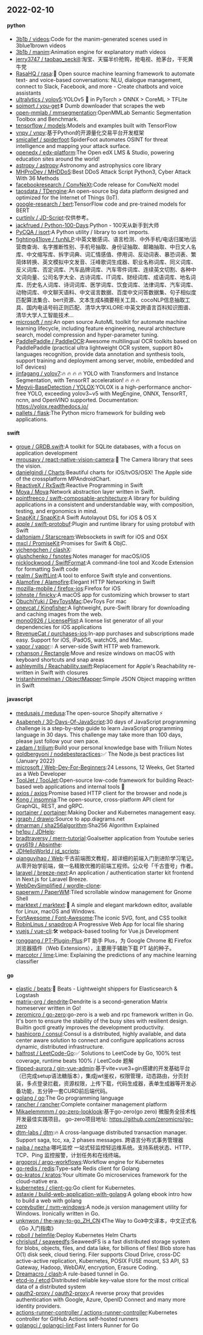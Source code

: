 ## 2022-02-10

#### python
* [3b1b / videos](https://github.com/3b1b/videos):Code for the manim-generated scenes used in 3blue1brown videos
* [3b1b / manim](https://github.com/3b1b/manim):Animation engine for explanatory math videos
* [jerry3747 / taobao_seckill](https://github.com/jerry3747/taobao_seckill):淘宝、天猫半价抢购，抢电视、抢茅台，干死黄牛党
* [RasaHQ / rasa](https://github.com/RasaHQ/rasa):💬
Open source machine learning framework to automate text- and voice-based conversations: NLU, dialogue management, connect to Slack, Facebook, and more - Create chatbots and voice assistants
* [ultralytics / yolov5](https://github.com/ultralytics/yolov5):YOLOv5
🚀
in PyTorch > ONNX > CoreML > TFLite
* [soimort / you-get](https://github.com/soimort/you-get):⏬
Dumb downloader that scrapes the web
* [open-mmlab / mmsegmentation](https://github.com/open-mmlab/mmsegmentation):OpenMMLab Semantic Segmentation Toolbox and Benchmark.
* [tensorflow / models](https://github.com/tensorflow/models):Models and examples built with TensorFlow
* [vnpy / vnpy](https://github.com/vnpy/vnpy):基于Python的开源量化交易平台开发框架
* [smicallef / spiderfoot](https://github.com/smicallef/spiderfoot):SpiderFoot automates OSINT for threat intelligence and mapping your attack surface.
* [openedx / edx-platform](https://github.com/openedx/edx-platform):The Open edX LMS & Studio, powering education sites around the world!
* [astropy / astropy](https://github.com/astropy/astropy):Astronomy and astrophysics core library
* [MHProDev / MHDDoS](https://github.com/MHProDev/MHDDoS):Best DDoS Attack Script Python3, Cyber Attack With 36 Methods
* [facebookresearch / ConvNeXt](https://github.com/facebookresearch/ConvNeXt):Code release for ConvNeXt model
* [taosdata / TDengine](https://github.com/taosdata/TDengine):An open-source big data platform designed and optimized for the Internet of Things (IoT).
* [google-research / bert](https://github.com/google-research/bert):TensorFlow code and pre-trained models for BERT
* [curtinlv / JD-Script](https://github.com/curtinlv/JD-Script):仅供参考。
* [jackfrued / Python-100-Days](https://github.com/jackfrued/Python-100-Days):Python - 100天从新手到大师
* [PyCQA / isort](https://github.com/PyCQA/isort):A Python utility / library to sort imports.
* [fighting41love / funNLP](https://github.com/fighting41love/funNLP):中英文敏感词、语言检测、中外手机/电话归属地/运营商查询、名字推断性别、手机号抽取、身份证抽取、邮箱抽取、中日文人名库、中文缩写库、拆字词典、词汇情感值、停用词、反动词表、暴恐词表、繁简体转换、英文模拟中文发音、汪峰歌词生成器、职业名称词库、同义词库、反义词库、否定词库、汽车品牌词库、汽车零件词库、连续英文切割、各种中文词向量、公司名字大全、古诗词库、IT词库、财经词库、成语词库、地名词库、历史名人词库、诗词词库、医学词库、饮食词库、法律词库、汽车词库、动物词库、中文聊天语料、中文谣言数据、百度中文问答数据集、句子相似度匹配算法集合、bert资源、文本生成&摘要相关工具、cocoNLP信息抽取工具、国内电话号码正则匹配、清华大学XLORE:中英文跨语言百科知识图谱、清华大学人工智能技术…
* [microsoft / nni](https://github.com/microsoft/nni):An open source AutoML toolkit for automate machine learning lifecycle, including feature engineering, neural architecture search, model compression and hyper-parameter tuning.
* [PaddlePaddle / PaddleOCR](https://github.com/PaddlePaddle/PaddleOCR):Awesome multilingual OCR toolkits based on PaddlePaddle (practical ultra lightweight OCR system, support 80+ languages recognition, provide data annotation and synthesis tools, support training and deployment among server, mobile, embedded and IoT devices)
* [jinfagang / yolov7](https://github.com/jinfagang/yolov7):🔥
🔥
🔥
🔥
YOLO with Transformers and Instance Segmentation, with TensorRT acceleration!
🔥
🔥
🔥
* [Megvii-BaseDetection / YOLOX](https://github.com/Megvii-BaseDetection/YOLOX):YOLOX is a high-performance anchor-free YOLO, exceeding yolov3~v5 with MegEngine, ONNX, TensorRT, ncnn, and OpenVINO supported. Documentation: https://yolox.readthedocs.io/
* [pallets / flask](https://github.com/pallets/flask):The Python micro framework for building web applications.

#### swift
* [groue / GRDB.swift](https://github.com/groue/GRDB.swift):A toolkit for SQLite databases, with a focus on application development
* [mrousavy / react-native-vision-camera](https://github.com/mrousavy/react-native-vision-camera):📸
The Camera library that sees the vision.
* [danielgindi / Charts](https://github.com/danielgindi/Charts):Beautiful charts for iOS/tvOS/OSX! The Apple side of the crossplatform MPAndroidChart.
* [ReactiveX / RxSwift](https://github.com/ReactiveX/RxSwift):Reactive Programming in Swift
* [Moya / Moya](https://github.com/Moya/Moya):Network abstraction layer written in Swift.
* [pointfreeco / swift-composable-architecture](https://github.com/pointfreeco/swift-composable-architecture):A library for building applications in a consistent and understandable way, with composition, testing, and ergonomics in mind.
* [SnapKit / SnapKit](https://github.com/SnapKit/SnapKit):A Swift Autolayout DSL for iOS & OS X
* [apple / swift-protobuf](https://github.com/apple/swift-protobuf):Plugin and runtime library for using protobuf with Swift
* [daltoniam / Starscream](https://github.com/daltoniam/Starscream):Websockets in swift for iOS and OSX
* [mxcl / PromiseKit](https://github.com/mxcl/PromiseKit):Promises for Swift & ObjC.
* [yichengchen / clashX](https://github.com/yichengchen/clashX):
* [glushchenko / fsnotes](https://github.com/glushchenko/fsnotes):Notes manager for macOS/iOS
* [nicklockwood / SwiftFormat](https://github.com/nicklockwood/SwiftFormat):A command-line tool and Xcode Extension for formatting Swift code
* [realm / SwiftLint](https://github.com/realm/SwiftLint):A tool to enforce Swift style and conventions.
* [Alamofire / Alamofire](https://github.com/Alamofire/Alamofire):Elegant HTTP Networking in Swift
* [mozilla-mobile / firefox-ios](https://github.com/mozilla-mobile/firefox-ios):Firefox for iOS
* [johnste / finicky](https://github.com/johnste/finicky):A macOS app for customizing which browser to start
* [ObuchiYuki / DevToysMac](https://github.com/ObuchiYuki/DevToysMac):DevToys For mac
* [onevcat / Kingfisher](https://github.com/onevcat/Kingfisher):A lightweight, pure-Swift library for downloading and caching images from the web.
* [mono0926 / LicensePlist](https://github.com/mono0926/LicensePlist):A license list generator of all your dependencies for iOS applications
* [RevenueCat / purchases-ios](https://github.com/RevenueCat/purchases-ios):In-app purchases and subscriptions made easy. Support for iOS, iPadOS, watchOS, and Mac.
* [vapor / vapor](https://github.com/vapor/vapor):💧
A server-side Swift HTTP web framework.
* [rxhanson / Rectangle](https://github.com/rxhanson/Rectangle):Move and resize windows on macOS with keyboard shortcuts and snap areas
* [ashleymills / Reachability.swift](https://github.com/ashleymills/Reachability.swift):Replacement for Apple's Reachability re-written in Swift with closures
* [tristanhimmelman / ObjectMapper](https://github.com/tristanhimmelman/ObjectMapper):Simple JSON Object mapping written in Swift

#### javascript
* [medusajs / medusa](https://github.com/medusajs/medusa):The open-source Shopify alternative
⚡️
* [Asabeneh / 30-Days-Of-JavaScript](https://github.com/Asabeneh/30-Days-Of-JavaScript):30 days of JavaScript programming challenge is a step-by-step guide to learn JavaScript programming language in 30 days. This challenge may take more than 100 days, please just follow your own pace.
* [zadam / trilium](https://github.com/zadam/trilium):Build your personal knowledge base with Trilium Notes
* [goldbergyoni / nodebestpractices](https://github.com/goldbergyoni/nodebestpractices):✅
The Node.js best practices list (January 2022)
* [microsoft / Web-Dev-For-Beginners](https://github.com/microsoft/Web-Dev-For-Beginners):24 Lessons, 12 Weeks, Get Started as a Web Developer
* [ToolJet / ToolJet](https://github.com/ToolJet/ToolJet):Open-source low-code framework for building React-based web applications and internal tools
🚀
* [axios / axios](https://github.com/axios/axios):Promise based HTTP client for the browser and node.js
* [Kong / insomnia](https://github.com/Kong/insomnia):The open-source, cross-platform API client for GraphQL, REST, and gRPC.
* [portainer / portainer](https://github.com/portainer/portainer):Making Docker and Kubernetes management easy.
* [jgraph / drawio](https://github.com/jgraph/drawio):Source to app.diagrams.net
* [dmarman / sha256algorithm](https://github.com/dmarman/sha256algorithm):Sha256 Algorithm Explained
* [he1pu / JDHelp](https://github.com/he1pu/JDHelp):
* [bradtraversy / mern-tutorial](https://github.com/bradtraversy/mern-tutorial):Goalsetter application from Youtube series
* [gys619 / Absinthe](https://github.com/gys619/Absinthe):
* [JDHelloWorld / jd_scripts](https://github.com/JDHelloWorld/jd_scripts):
* [qianguyihao / Web](https://github.com/qianguyihao/Web):千古前端图文教程，超详细的前端入门到进阶学习笔记。从零开始学前端，做一名精致优雅的前端工程师。公众号「千古壹号」作者。
* [laravel / breeze-next](https://github.com/laravel/breeze-next):An application / authentication starter kit frontend in Next.js for Laravel Breeze.
* [WebDevSimplified / wordle-clone](https://github.com/WebDevSimplified/wordle-clone):
* [paperwm / PaperWM](https://github.com/paperwm/PaperWM):Tiled scrollable window management for Gnome Shell
* [marktext / marktext](https://github.com/marktext/marktext):📝
A simple and elegant markdown editor, available for Linux, macOS and Windows.
* [FortAwesome / Font-Awesome](https://github.com/FortAwesome/Font-Awesome):The iconic SVG, font, and CSS toolkit
* [RobinLinus / snapdrop](https://github.com/RobinLinus/snapdrop):A Progressive Web App for local file sharing
* [vuejs / vue-cli](https://github.com/vuejs/vue-cli):🛠️
webpack-based tooling for Vue.js Development
* [ronggang / PT-Plugin-Plus](https://github.com/ronggang/PT-Plugin-Plus):PT 助手 Plus，为 Google Chrome 和 Firefox 浏览器插件（Web Extensions），主要用于辅助下载 PT 站的种子。
* [marcotcr / lime](https://github.com/marcotcr/lime):Lime: Explaining the predictions of any machine learning classifier

#### go
* [elastic / beats](https://github.com/elastic/beats):🐠
Beats - Lightweight shippers for Elasticsearch & Logstash
* [matrix-org / dendrite](https://github.com/matrix-org/dendrite):Dendrite is a second-generation Matrix homeserver written in Go!
* [zeromicro / go-zero](https://github.com/zeromicro/go-zero):go-zero is a web and rpc framework written in Go. It's born to ensure the stability of the busy sites with resilient design. Builtin goctl greatly improves the development productivity.
* [hashicorp / consul](https://github.com/hashicorp/consul):Consul is a distributed, highly available, and data center aware solution to connect and configure applications across dynamic, distributed infrastructure.
* [halfrost / LeetCode-Go](https://github.com/halfrost/LeetCode-Go):✅
Solutions to LeetCode by Go, 100% test coverage, runtime beats 100% / LeetCode 题解
* [flipped-aurora / gin-vue-admin](https://github.com/flipped-aurora/gin-vue-admin):基于vite+vue3+gin搭建的开发基础平台（已完成setup语法糖版本），集成jwt鉴权，权限管理，动态路由，分页封装，多点登录拦截，资源权限，上传下载，代码生成器，表单生成器等开发必备功能，五分钟一套CURD前后端代码。
* [golang / go](https://github.com/golang/go):The Go programming language
* [rancher / rancher](https://github.com/rancher/rancher):Complete container management platform
* [Mikaelemmmm / go-zero-looklook](https://github.com/Mikaelemmmm/go-zero-looklook):基于go-zero(go zero) 微服务全技术栈开发最佳实践项目。 go-zero项目地址: https://github.com/zeromicro/go-zero
* [dtm-labs / dtm](https://github.com/dtm-labs/dtm):🔥
A cross-language distributed transaction manager. Support saga, tcc, xa, 2 phases messages. 跨语言分布式事务管理器
* [naiba / nezha](https://github.com/naiba/nezha):哪吒监控 一站式轻监控轻运维系统。支持系统状态、HTTP、TCP、Ping 监控报警，计划任务和在线终端。
* [argoproj / argo-workflows](https://github.com/argoproj/argo-workflows):Workflow engine for Kubernetes
* [go-redis / redis](https://github.com/go-redis/redis):Type-safe Redis client for Golang
* [go-kratos / kratos](https://github.com/go-kratos/kratos):Your ultimate Go microservices framework for the cloud-native era.
* [kubernetes / client-go](https://github.com/kubernetes/client-go):Go client for Kubernetes.
* [astaxie / build-web-application-with-golang](https://github.com/astaxie/build-web-application-with-golang):A golang ebook intro how to build a web with golang
* [coreybutler / nvm-windows](https://github.com/coreybutler/nvm-windows):A node.js version management utility for Windows. Ironically written in Go.
* [unknwon / the-way-to-go_ZH_CN](https://github.com/unknwon/the-way-to-go_ZH_CN):《The Way to Go》中文译本，中文正式名《Go 入门指南》
* [roboll / helmfile](https://github.com/roboll/helmfile):Deploy Kubernetes Helm Charts
* [chrislusf / seaweedfs](https://github.com/chrislusf/seaweedfs):SeaweedFS is a fast distributed storage system for blobs, objects, files, and data lake, for billions of files! Blob store has O(1) disk seek, cloud tiering. Filer supports Cloud Drive, cross-DC active-active replication, Kubernetes, POSIX FUSE mount, S3 API, S3 Gateway, Hadoop, WebDAV, encryption, Erasure Coding.
* [Dreamacro / clash](https://github.com/Dreamacro/clash):A rule-based tunnel in Go.
* [etcd-io / etcd](https://github.com/etcd-io/etcd):Distributed reliable key-value store for the most critical data of a distributed system
* [oauth2-proxy / oauth2-proxy](https://github.com/oauth2-proxy/oauth2-proxy):A reverse proxy that provides authentication with Google, Azure, OpenID Connect and many more identity providers.
* [actions-runner-controller / actions-runner-controller](https://github.com/actions-runner-controller/actions-runner-controller):Kubernetes controller for GitHub Actions self-hosted runners
* [golangci / golangci-lint](https://github.com/golangci/golangci-lint):Fast linters Runner for Go

